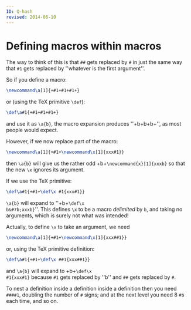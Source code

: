 ```yaml
---
ID: Q-hash
revised: 2014-06-10
---
```

# Defining macros within macros

The way to think of this is that `##` gets replaced by `#` in just the
same way that `#1` gets replaced by ''whatever is the first argument''.

So if you define a macro:
```latex
\newcommand\a[1]{+#1+#1+#1+}
```
or (using the TeX primitive `\def`):
```latex
\def\a#1{+#1+#1+#1+}
```
and use it as `\a{b}`,
the macro expansion produces ''+b+b+b+'',
as most people would expect.

However, if we now replace part of the macro:
```latex
\newcommand\a[1]{+#1+\newcommand\x[1]{xxx#1}}
```
then `\a{b}` will give us the rather odd
  +b+`\newcommand{x}[1]{xxxb}`
so that the new `\x` ignores its argument.

If we use the TeX primitive: 
```latex
\def\a#1{+#1+\def\x #1{xxx#1}}
```
`\a{b}` will expand to ''+b+<code class="verb">&#x5c;def&#x5c;x b&#7b;xxxb&#x7d;</code>''.  This
defines `\x` to be a macro _delimited_ by `b`, and taking no
arguments, which is surely not what was intended!

Actually, to define `\x` to take an argument, we need
```latex
\newcommand\a[1]{+#1+\newcommand\x[1]{xxx##1}}
```
or, using the TeX primitive definition:
```latex
\def\a#1{+#1+\def\x ##1{xxx##1}}
```
and `\a{b}` will expand to 
  +b+<code class="verb">&#x5c;def&#x5c;x #1{xxx#1&#x7d;</code>
because `#1` gets replaced by ''b''
and `##` gets replaced by `#`.

To nest a definition inside a definition inside a definition then you
need `####1`, doubling the number of `#` signs; and at the next level
you need 8&nbsp;`#`s each time, and so on.

